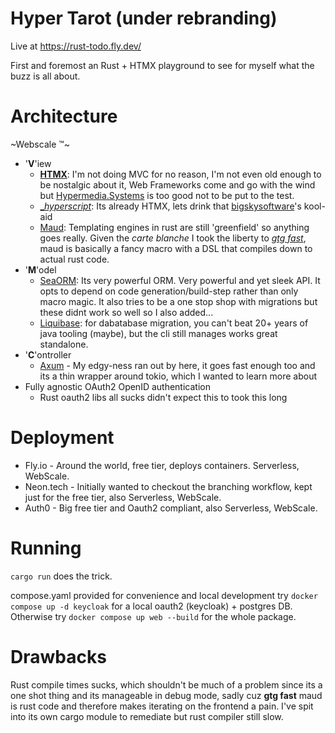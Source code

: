 # Hyper Tarot (under rebranding)

Live at https://rust-todo.fly.dev/

First and foremost an Rust + HTMX playground to see for myself what the buzz is all about.

# Architecture
~Webscale ™️~

- '**V**'iew
  - [**HTMX**](https://htmx.org/): I'm not doing MVC for no reason, I'm not even old enough to be nostalgic about it, Web Frameworks come and go with the wind but [Hypermedia.Systems](https://hypermedia.systems/) is too good not to be put to the test.
  - [__hyperscript_](https://hyperscript.org/): Its already HTMX, lets drink that [bigskysoftware](https://github.com/bigskysoftware)'s kool-aid
  - [Maud](https://github.com/lambda-fairy/maud): Templating engines in rust are still 'greenfield' so anything goes really. Given the _carte blanche_ I took the liberty to [*gtg fast*](https://github.com/rosetta-rs/template-benchmarks-rs?tab=readme-ov-file#results), maud is basically a fancy macro with a DSL that compiles down to actual rust code.
- '**M**'odel
  - [SeaORM](https://github.com/SeaQL/sea-orm): Its very powerful ORM. Very powerful and yet sleek API. It opts to depend on code generation/build-step rather than only macro magic. It also tries to be a one stop shop with migrations but these didnt work so well so I also added...
  - [Liquibase](https://github.com/liquibase/liquibase): for dabatabase migration, you can't beat 20+ years of java tooling (maybe), but the cli still manages works great standalone.
- '**C**'ontroller
  - [Axum](https://github.com/tokio-rs/axum) - My edgy-ness ran out by here, it goes fast enough too and its a thin wrapper around tokio, which I wanted to learn more about
- Fully agnostic OAuth2 OpenID authentication
  - Rust oauth2 libs all sucks didn't expect this to took this long

# Deployment
- Fly.io - Around the world, free tier, deploys containers. Serverless, WebScale.
- Neon.tech - Initially wanted to checkout the branching workflow, kept just for the free tier, also Serverless, WebScale.
- Auth0 - Big free tier and Oauth2 compliant, also Serverless, WebScale.

# Running

`cargo run` does the trick.

compose.yaml provided for convenience and local development try `docker compose up -d keycloak` for a local oauth2 (keycloak) + postgres DB. Otherwise try `docker compose up web --build` for the whole package.

# Drawbacks

Rust compile times sucks, which shouldn't be much of a problem since its a one shot thing and its manageable in debug mode, sadly cuz **gtg fast** maud is rust code and therefore makes iterating on the frontend a pain. I've spit into its own cargo module to remediate but rust compiler still slow.
